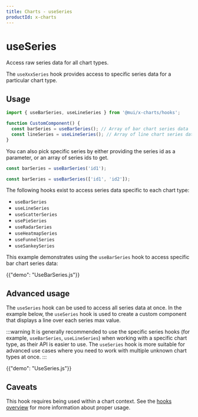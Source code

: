 ```yaml
---
title: Charts - useSeries
productId: x-charts
---
```


# useSeries

<p class="description">Access raw series data for all chart types.</p>

The `useXxxSeries` hook provides access to specific series data for a particular chart type.

## Usage

```js
import { useBarSeries, useLineSeries } from '@mui/x-charts/hooks';

function CustomComponent() {
  const barSeries = useBarSeries(); // Array of bar chart series data
  const lineSeries = useLineSeries(); // Array of line chart series data
}
```

You can also pick specific series by either providing the series id as a parameter, or an array of series ids to get.

```js
const barSeries = useBarSeries('id1');

const barSeries = useBarSeries(['id1', 'id2']);
```

The following hooks exist to access series data specific to each chart type:

- `useBarSeries`
- `useLineSeries`
- `useScatterSeries`
- `usePieSeries`
- `useRadarSeries`
- `useHeatmapSeries`
- `useFunnelSeries`
- `useSankeySeries`

This example demonstrates using the `useBarSeries` hook to access specific bar chart series data:

{{"demo": "UseBarSeries.js"}}

## Advanced usage

The `useSeries` hook can be used to access all series data at once.
In the example below, the `useSeries` hook is used to create a custom component that displays a line over each series max value.

:::warning
It is generally recommended to use the specific series hooks (for example, `useBarSeries`, `useLineSeries`) when working with a specific chart type, as their API is easier to use.
The `useSeries` hook is more suitable for advanced use cases where you need to work with multiple unknown chart types at once.
:::

{{"demo": "UseSeries.js"}}

## Caveats

This hook requires being used within a chart context. See the [hooks overview](/x/react-charts/hooks/) for more information about proper usage.
